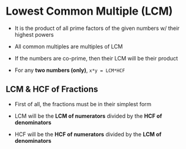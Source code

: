 # Lowest Common Multiple (LCM)

- It is the product of all prime factors of the given numbers w/ their highest
powers

- All common multiples are multiples of LCM

- If the numbers are co-prime, then their LCM will be their product

- For any **two numbers (only)**, ```x*y = LCM*HCF```

## LCM & HCF of Fractions

- First of all, the fractions must be in their simplest form

- LCM will be the **LCM of numerators** divided by the **HCF of denominators**

- HCF will be the **HCF of numerators** divided by the **LCM of denominators**
